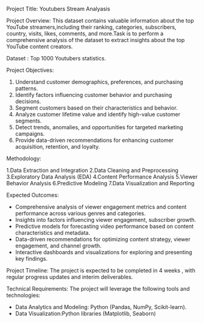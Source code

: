 Project Title: Youtubers Stream Analyasis

Project Overview: 
This dataset contains valuable information about the top YouTube streamers,including their ranking, categories, subscribers,
country, visits, likes, comments, and more.Task is to perform a comprehensive
analysis of the dataset to extract insights
about the top YouTube content creators.


Dataset : Top 1000 Youtubers statistics.

Project Objectives:
1. Understand customer demographics, preferences, and purchasing patterns.
2. Identify factors influencing customer behavior and purchasing decisions.
3. Segment customers based on their characteristics and behavior.
4. Analyze customer lifetime value and identify high-value customer segments.
5. Detect trends, anomalies, and opportunities for targeted marketing campaigns.
6. Provide data-driven recommendations for enhancing customer acquisition, retention, and loyalty.


Methodology:

 1.Data Extraction and Integration
 2.Data Cleaning and Preprocessing
 3.Exploratory Data Analysis (EDA)
 4.Content Performance Analysis
 5.Viewer Behavior Analysis
 6.Predictive Modeling
 7.Data Visualization and Reporting

Expected Outcomes:

- Comprehensive analysis of viewer engagement metrics and content performance across various genres and categories.
- Insights into factors influencing viewer engagement, subscriber growth.
- Predictive models for forecasting video performance based on content characteristics and metadata.
- Data-driven recommendations for optimizing content strategy, viewer engagement, and channel growth.
- Interactive dashboards and visualizations for exploring and presenting key findings.

Project Timeline:
The project is expected to be completed in 4 weeks , with regular progress updates and interim deliverables.

Technical Requirements:
The project will leverage the following tools and technologies:

- Data Analytics and Modeling: Python (Pandas, NumPy, Scikit-learn).
- Data Visualization:Python libraries (Matplotlib, Seaborn)

